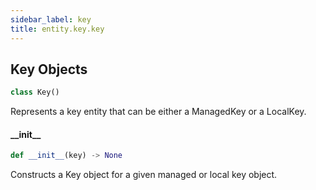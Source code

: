 ```yaml
---
sidebar_label: key
title: entity.key.key
---
```


## Key Objects

```python
class Key()
```

Represents a key entity that can be either a ManagedKey or a LocalKey.

#### \_\_init\_\_

```python
def __init__(key) -> None
```

Constructs a Key object for a given managed or local key object.


